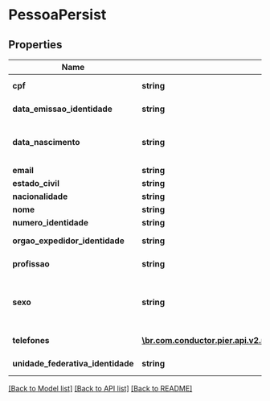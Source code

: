 # PessoaPersist

## Properties
Name | Type | Description | Notes
------------ | ------------- | ------------- | -------------
**cpf** | **string** | N\u00C3\u00BAmero do CPF, quando PF. | [optional] 
**data_emissao_identidade** | **string** | Data emiss\u00C3\u00A3o da Identidade | [optional] 
**data_nascimento** | **string** | Data de Nascimento da Pessoa, quando PF, ou a Data de Abertura da Empresa, quando PJ. Essa data deve ser informada no formato aaaa-MM-dd. | [optional] 
**email** | **string** | Email do s\u00C3\u00B3cio | [optional] 
**estado_civil** | **string** | Estado civil do s\u00C3\u00B3cio | [optional] 
**nacionalidade** | **string** | Nacionalidade do s\u00C3\u00B3cio | [optional] 
**nome** | **string** | Apresenta o Nome do Socio | 
**numero_identidade** | **string** | N\u00C3\u00BAmero da Identidade. | [optional] 
**orgao_expedidor_identidade** | **string** | Org\u00C3\u00A3o expedidor da Identidade. | [optional] 
**profissao** | **string** | Profiss\u00C3\u00A3o do s\u00C3\u00B3cio | [optional] 
**sexo** | **string** | C\u00C3\u00B3digo de identifica\u00C3\u00A7\u00C3\u00A3o do sexo da Pessoa, quando PF, sendo: (\&quot;M\&quot;: Masculino), (\&quot;F\&quot;: Feminino). | [optional] 
**telefones** | [**\br.com.conductor.pier.api.v2.model\TelefonePessoaAprovadaPersist[]**](TelefonePessoaAprovadaPersist.md) | Informa os telefones do s\u00C3\u00B3cio | [optional] 
**unidade_federativa_identidade** | **string** | Sigla da Unidade Federativa de onde foi expedido a Identidade | [optional] 

[[Back to Model list]](../README.md#documentation-for-models) [[Back to API list]](../README.md#documentation-for-api-endpoints) [[Back to README]](../README.md)


